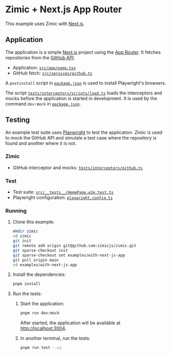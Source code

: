 <h1>
  Zimic + Next.js App Router
</h2>

This example uses Zimic with [Next.js](https://nextjs.org).

## Application

The application is a simple [Next.js](https://nextjs.org) project using the [App Router](https://nextjs.org/docs/app).
It fetches repositories from the [GitHub API](https://docs.github.com/en/rest).

- Application: [`src/app/page.tsx`](./src/app/page.tsx)
- GitHub fetch: [`src/services/github.ts`](./src/services/github.ts)

A `postinstall` script in [`package.json`](./package.json) is used to install Playwright's browsers.

The script [`tests/interceptors/scripts/load.ts`](./tests/interceptors/scripts/load.ts) loads the interceptors and mocks
before the application is started in development. It is used by the command `dev:mock` in
[`package.json`](./package.json).

## Testing

An example test suite uses [Playwright](https://playwright.dev) to test the application. Zimic is used to mock the
GitHub API and simulate a test case where the repository is found and another where it is not.

### Zimic

- GitHub interceptor and mocks: [`tests/interceptors/github.ts`](./tests/interceptors/github.ts)

### Test

- Test suite: [`src/__tests__/HomePage.e2e.test.ts`](./src/__tests__/HomePage.e2e.test.ts)
- Playwright configuration: [`playwright.config.ts`](./playwright.config.ts)

### Running

1. Clone this example:

   ```bash
   mkdir zimic
   cd zimic
   git init
   git remote add origin git@github.com:zimicjs/zimic.git
   git sparse-checkout init
   git sparse-checkout set examples/with-next-js-app
   git pull origin main
   cd examples/with-next-js-app
   ```

2. Install the dependencies:

   ```bash
   pnpm install
   ```

3. Run the tests:

   1. Start the application:

      ```bash
      pnpm run dev:mock
      ```

      After started, the application will be available at [http://localhost:3004](http://localhost:3004).

   2. In another terminal, run the tests:

      ```bash
      pnpm run test --ui
      ```
